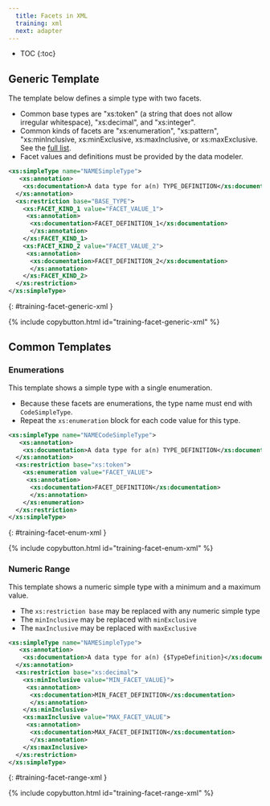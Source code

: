 ```yaml
---
  title: Facets in XML
  training: xml
  next: adapter
---
```


- TOC
{:toc}

## Generic Template

The template below defines a simple type with two facets.

- Common base types are "xs:token" (a string that does not allow irregular whitespace), "xs:decimal", and "xs:integer".
- Common kinds of facets are "xs:enumeration", "xs:pattern", "xs:minInclusive, xs:minExclusive, xs:maxInclusive, or xs:maxExclusive.  See the [full list](.#kinds-of-facets).
- Facet values and definitions must be provided by the data modeler.

``` xml
<xs:simpleType name="NAMESimpleType">
   <xs:annotation>
    <xs:documentation>A data type for a(n) TYPE_DEFINITION</xs:documentation>
  </xs:annotation>
  <xs:restriction base="BASE_TYPE">
    <xs:FACET_KIND_1 value="FACET_VALUE_1">
     <xs:annotation>
      <xs:documentation>FACET_DEFINITION_1</xs:documentation>
      </xs:annotation>
    </xs:FACET_KIND_1>
    <xs:FACET_KIND_2 value="FACET_VALUE_2">
     <xs:annotation>
      <xs:documentation>FACET_DEFINITION_2</xs:documentation>
      </xs:annotation>
    </xs:FACET_KIND_2>
  </xs:restriction>
</xs:simpleType>
```
{: #training-facet-generic-xml }

{% include copybutton.html id="training-facet-generic-xml" %}

## Common Templates

### Enumerations

This template shows a simple type with a single enumeration.

- Because these facets are enumerations, the type name must end with `CodeSimpleType`.
- Repeat the `xs:enumeration` block for each code value for this type.

```xml
<xs:simpleType name="NAMECodeSimpleType">
   <xs:annotation>
    <xs:documentation>A data type for a(n) TYPE_DEFINITION</xs:documentation>
  </xs:annotation>
  <xs:restriction base="xs:token">
    <xs:enumeration value="FACET_VALUE">
     <xs:annotation>
      <xs:documentation>FACET_DEFINITION</xs:documentation>
      </xs:annotation>
    </xs:enumeration>
  </xs:restriction>
</xs:simpleType>
```
{: #training-facet-enum-xml }

{% include copybutton.html id="training-facet-enum-xml" %}

### Numeric Range

This template shows a numeric simple type with a minimum and a maximum value.

- The `xs:restriction base` may be replaced with any numeric simple type
- The `minInclusive` may be replaced with `minExclusive`
- The `maxInclusive` may be replaced with `maxExclusive`

```xml
<xs:simpleType name="NAMESimpleType">
   <xs:annotation>
    <xs:documentation>A data type for a(n) {$TypeDefinition}</xs:documentation>
  </xs:annotation>
  <xs:restriction base="xs:decimal">
    <xs:minInclusive value="MIN_FACET_VALUE}">
     <xs:annotation>
      <xs:documentation>MIN_FACET_DEFINITION</xs:documentation>
      </xs:annotation>
    </xs:minInclusive>
    <xs:maxInclusive value="MAX_FACET_VALUE">
     <xs:annotation>
      <xs:documentation>MAX_FACET_DEFINITION</xs:documentation>
      </xs:annotation>
    </xs:maxInclusive>
  </xs:restriction>
</xs:simpleType>
```
{: #training-facet-range-xml }

{% include copybutton.html id="training-facet-range-xml" %}
